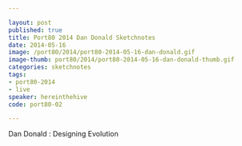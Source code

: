 ```yaml
---

layout: post
published: true
title: Port80 2014 Dan Donald Sketchnotes
date: 2014-05-16
image: /port80/2014/port80-2014-05-16-dan-donald.gif
image-thumb: port80/2014/port80-2014-05-16-dan-donald-thumb.gif
categories: sketchnotes
tags:
- port80-2014
- live
speaker: hereinthehive
code: port80-02

---
```


Dan Donald : Designing Evolution